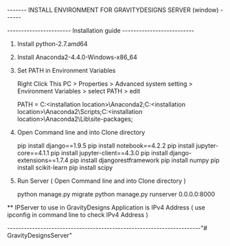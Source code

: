
------- INSTALL ENVIRONMENT FOR GRAVITYDESIGNS SERVER (window) ------

----------------------- Installation guide --------------------------

1. Install python-2.7.amd64
2. Install Anaconda2-4.4.0-Windows-x86_64
3. Set PATH in Environment Variables
	
	Right Click This PC > Properties > Advanced system setting > Environment Variables > select PATH > edit
	
	PATH = C:\<installation location>\Anaconda2;C:\<installation location>\Anaconda2\Scripts;C:\<installation location>\Anaconda2\Lib\site-packages;

4. Open Command line and into Clone directory

	pip install django==1.9.5
	pip install notebook==4.2.2
	pip install jupyter-core==4.1.1
	pip install jupyter-client==4.3.0
	pip install django-extensions==1.7.4
	pip install djangorestframework
	pip install numpy
	pip install scikit-learn
	pip install scipy

5. Run Server ( Open Command line and into Clone directory )

	python manage.py migrate
	python manage.py runserver 0.0.0.0:8000

**
	IPServer to use in GravityDesigns Application is IPv4 Address
	( use ipconfig in command line to check IPv4 Address )

----------------------------------------------------------------------"# GravityDesignsServer" 
